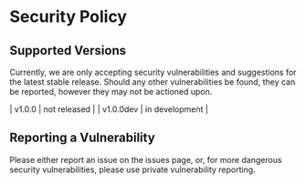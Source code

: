 # Security Policy

## Supported Versions
Currently, we are only accepting security vulnerabilities and suggestions for the latest stable release. Should any other vulnerabilities be found, they can be reported, however they may not be actioned upon.

| v1.0.0 | not released |
| v1.0.0dev | in development |

## Reporting a Vulnerability

Please either report an issue on the issues page, or, for more dangerous security vulnerabilities, please use private vulnerability reporting.
